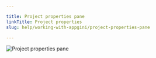 ```yaml
---

title: Project properties pane
linkTitle: Project properties
slug: help/working-with-appgini/project-properties-pane

---
```


![Project properties pane](https://cdn.bigprof.com/appgini-desktop/help/appgini-project-pane.png)